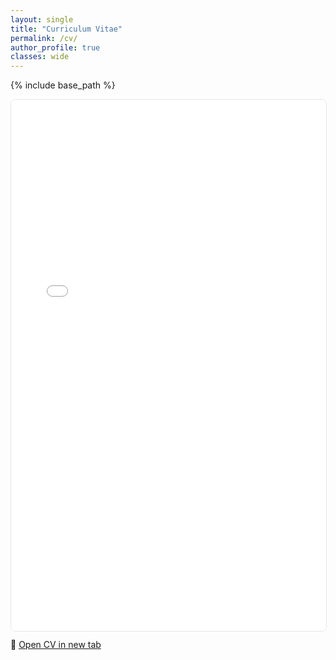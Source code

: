 ```yaml
---
layout: single
title: "Curriculum Vitae"
permalink: /cv/
author_profile: true
classes: wide
---
```


{% include base_path %}

<iframe
  src="{{ '/files/cv.pdf' | relative_url }}#view=fitH"
  width="100%"
  height="850"
  style="border:1px solid #e6e6e6; border-radius:8px;"
  title="Aishwarya Ghosh — CV"
  loading="lazy">
</iframe>

<p class="text-center" style="margin-top:0.75rem;">
  📄 <a class="btn" href="{{ '/files/cv.pdf' | relative_url }}" target="_blank">Open CV in new tab</a>
</p>
